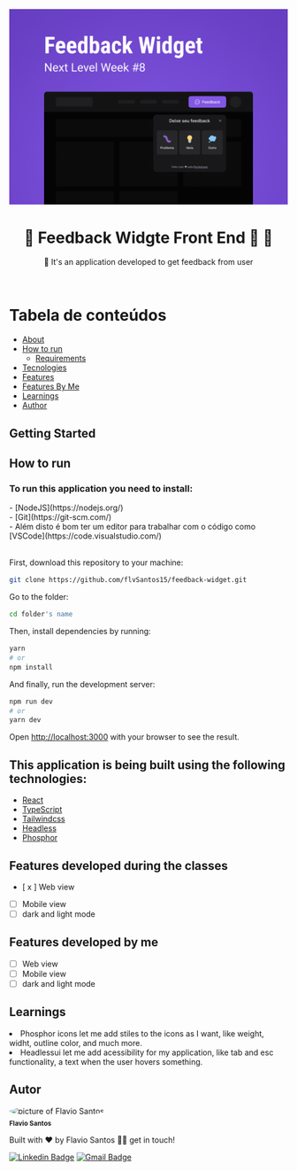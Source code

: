 <div align="center"><img src="feedback-widget.png" alt="Feedback Widget"/></div>

<div id='about'>
  <h1 align="center">
	  🚧  Feedback Widgte Front End 🚀  🚧
  </h1>
  <p align="center">🚀 It's an application developed to get feedback from user</p><br/>
</div>

Tabela de conteúdos
=================
<!--ts-->
   * [About](#about)
   * [How to run](#how-to-run)
      * [Requirements](#requirements)
   * [Tecnologies](#technologies)
   * [Features](#features)
   * [Features By Me](#featuresByMe)
   * [Learnings](#learnings)
   * [Author](#author)
<!--te-->

## Getting Started

<div id='hot-to-run'>
  <h2>How to run</h2>

  <div id='requirements' display='flex' flex-direction='column'>
    <h3>To run this application you need to install:</h3>
    - [NodeJS](https://nodejs.org/)<br/>
    - [Git](https://git-scm.com/)<br/>
    - Além disto é bom ter um editor para trabalhar com o código como [VSCode](https://code.visualstudio.com/)
  </div>
  
  <br/>

  First, download this repository to your machine:

  ```bash
  git clone https://github.com/flvSantos15/feedback-widget.git
  ```
  
  Go to the folder:
  
  ```bash
  cd folder's name
  ```

  Then, install dependencies by running:
  ```bash
  yarn
  # or
  npm install
  ```

  And finally, run the development server:

  ```bash
  npm run dev
  # or
  yarn dev
  ```

  Open [http://localhost:3000](http://localhost:3000) with your browser to see the result.
 </div>

<div id='technologies'>
  <h2>This application is being built using the following technologies:</h2>
  
  - [React](https://pt-br.reactjs.org/)
  - [TypeScript](https://www.typescriptlang.org/)
  - [Tailwindcss](https://tailwindui.com)
  - [Headless](https://headlessui.dev/)
  - [Phosphor](https://phosphoricons.com/)
</div>

<div id='features'>
  <h2>Features developed during the classes</h2>

  - [ x ] Web view
  - [  ] Mobile view
  - [  ] dark and light mode
  
</div>

<div id='featuresByMe'>
  <h2>Features developed by me</h2>

  - [  ] Web view
  - [  ] Mobile view
  - [  ] dark and light mode
  
</div>

<div id='learnings'>
  <h2>Learnings</h2>
  
  <li>Phosphor icons let me add stiles to the icons as I want, like weight, widht, outline color, and much more.</li>
  <li>Headlessui let me add acessibility for my application, like tab and esc functionality, a text when the user hovers something.</li>
</div>

<div id='author'>
  <h2>Autor</h2>

 <img style="border-radius: 50%;" src="https://avatars.githubusercontent.com/u/48564704?v=4" width="100px;" alt="picture of Flavio Santos"/>
 <br />
 <sub><b>Flavio Santos</b></sub>


Built with ❤️ by Flavio Santos 👋🏽 get in touch!

[![Linkedin Badge](https://img.shields.io/badge/-flvSantos-blue?style=flat-square&logo=Linkedin&logoColor=white&link=https://www.linkedin.com/in/flvSantos15/)](https://www.linkedin.com/in/flvSantos15/) 
[![Gmail Badge](https://img.shields.io/badge/-flvSantos300@gmail.com-c14438?style=flat-square&logo=Gmail&logoColor=white&link=mailto:flvSantos300@gmail.com)](mailto:flvSantos300@gmail.com)
</div>
